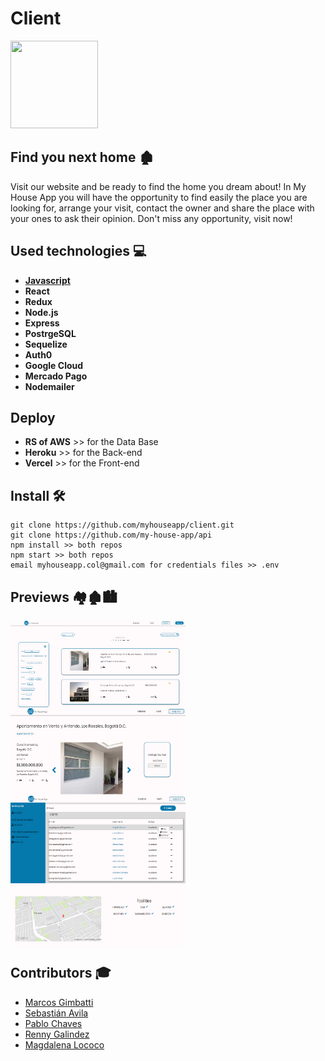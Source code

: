 # Client

<p align='left'>
    <img src='https://github.com/myhouseapp/client/blob/main/src/images/circulo2.png?raw=true'  width="140" height="140" />
</p>




## Find you next home 🏚️
Visit our website and be ready to find the home you dream about!
In My House App you will have the opportunity to find easily the place you are looking for, arrange your visit, contact the owner and share the place with your ones to ask their opinion. Don't miss any opportunity, visit now!


## Used technologies :computer: 

* [__Javascript__](https://developer.mozilla.org/en-US/docs/Web/JavaScript)
* __React__
* __Redux__
* __Node.js__
* __Express__
* __PostrgeSQL__
* __Sequelize__
* __Auth0__
* __Google Cloud__
* __Mercado Pago__
* __Nodemailer__

## Deploy
* __RS of AWS__ >> for the Data Base
* __Heroku__ >> for the Back-end
* __Vercel__ >> for the Front-end

## Install 🛠️

```
git clone https://github.com/myhouseapp/client.git
git clone https://github.com/my-house-app/api
npm install >> both repos
npm start >> both repos
email myhouseapp.col@gmail.com for credentials files >> .env
```

## Previews 🏘️🏚️🏙️
  <p>
    <a href="https://my-house-app-one.vercel.app/" target="_blank">
      <img  align="center" src="https://github.com/maguilococo/maguilococo/blob/main/MyHouseApp/Home.png" alt="me" width="280" height="140"/>
    </a>
    <a href="https://my-house-app-one.vercel.app/" target="_blank">
      <img  align="center" src="https://github.com/maguilococo/maguilococo/blob/main/MyHouseApp/Details.png" alt="me" width="280" height="140"/>
    </a>
    <a href="https://my-house-app-one.vercel.app/" target="_blank">
      <img  align="center" src="https://github.com/maguilococo/maguilococo/blob/main/MyHouseApp/admin.png" alt="me" width="280" height="140"/>
    </a>
    <a href="https://my-house-app-one.vercel.app/" target="_blank">
      <img  align="center" src="https://github.com/maguilococo/maguilococo/blob/main/MyHouseApp/map.png" alt="me" width="280" height="100"/>
    </a>
  </p>

## Contributors :mortar_board: 

* [Marcos Gimbatti](https://github.com/mgimbatti)
* [Sebastián Avila](https://github.com/sebastianomsk)
* [Pablo Chaves](https://github.com/pablo-chaves)
* [Renny Galindez](https://github.com/rennygalindez)
* [Magdalena Lococo](https://github.com/maguilococo)
